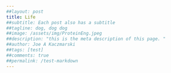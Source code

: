 ```yaml
---
##layout: post
title: Life
##subtitle: Each post also has a subtitle
##tagline: dog, dog dog
##image: /assets/img/ProteinEng.jpeg
##description: "this is the meta description of this page. "
##author: Joe A Kaczmarski
##tags: [test]
##comments: true
##permalink: /test-markdown
---
```


